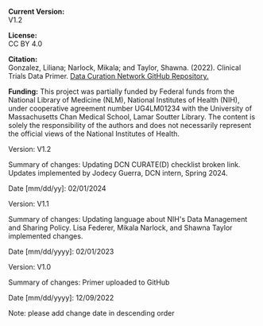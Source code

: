 **Current Version:**   
V1.2 

**License:**   
CC BY 4.0

**Citation:**  
Gonzalez, Liliana; Narlock, Mikala; and Taylor, Shawna. (2022). Clinical Trials Data Primer. [Data Curation Network GitHub Repository.](https://github.com/DataCurationNetwork/data-primers)

**Funding:**
This project was partially funded by Federal funds from the National Library of Medicine (NLM), National Institutes of Health (NIH), under cooperative agreement number UG4LM01234 with the University of Massachusetts Chan Medical School, Lamar Soutter Library. The content is solely the responsibility of the authors and does not necessarily represent the official views of the National Institutes of Health.

Version:
V1.2

Summary of changes: Updating DCN CURATE(D) checklist broken link. Updates implemented by Jodecy Guerra, DCN intern, Spring 2024.

Date [mm/dd/yy]: 02/01/2024

Version:
V1.1

Summary of changes: Updating language about NIH's Data Management and Sharing Policy. Lisa Federer, Mikala Narlock, and Shawna Taylor implemented changes.

Date [mm/dd/yyyy]: 02/01/2023



Version:
V1.0

Summary of changes: Primer uploaded to GitHub

Date [mm/dd/yyyy]: 12/09/2022

Note: please add change date in descending order